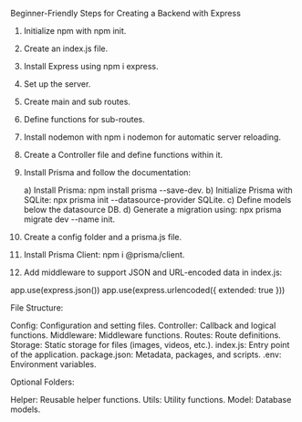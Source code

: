 Beginner-Friendly Steps for Creating a Backend with Express

1) Initialize npm with npm init.

2) Create an index.js file.

3) Install Express using npm i express.

4) Set up the server.

5) Create main and sub routes.

6) Define functions for sub-routes.

7) Install nodemon with npm i nodemon for automatic server reloading.

8) Create a Controller file and define functions within it.

9) Install Prisma and follow the documentation:

   a) Install Prisma: npm install prisma --save-dev.
   b) Initialize Prisma with SQLite: npx prisma init --datasource-provider SQLite.
   c)    Define models below the datasource DB.
   d) Generate a migration using: npx prisma migrate dev --name init.

10) Create a config folder and a prisma.js file.

11) Install Prisma Client: npm i @prisma/client.

12) Add middleware to support JSON and URL-encoded data in index.js:

app.use(express.json())
app.use(express.urlencoded({ extended: true }))


File Structure:

Config: Configuration and setting files.
Controller: Callback and logical functions.
Middleware: Middleware functions.
Routes: Route definitions.
Storage: Static storage for files (images, videos, etc.).
index.js: Entry point of the application.
package.json: Metadata, packages, and scripts.
.env: Environment variables.

Optional Folders:

Helper: Reusable helper functions.
Utils: Utility functions.
Model: Database models.
